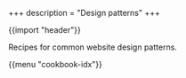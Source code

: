 +++
description = "Design patterns"
+++

{{import "header"}}

Recipes for common website design patterns.

{{menu "cookbook-idx"}}
